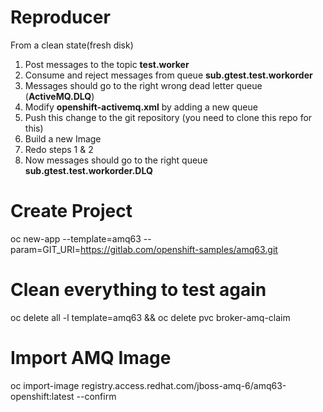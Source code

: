 # Reproducer

From a clean state(fresh disk)

1. Post messages to the topic **test.worker**
2. Consume and reject messages from queue **sub.gtest.test.workorder**
3. Messages should go to the right wrong dead letter queue (**ActiveMQ.DLQ**)
4. Modify **openshift-activemq.xml** by adding a new queue
5. Push this change to the git repository (you need to clone this repo for this)
6. Build a new Image
7. Redo steps 1 & 2
8. Now messages should go to the right queue **sub.gtest.test.workorder.DLQ**



# Create Project 
oc new-app --template=amq63 --param=GIT_URI=https://gitlab.com/openshift-samples/amq63.git

# Clean everything to test again
oc delete all -l template=amq63 && oc delete pvc broker-amq-claim

# Import AMQ Image 
 oc import-image registry.access.redhat.com/jboss-amq-6/amq63-openshift:latest --confirm
